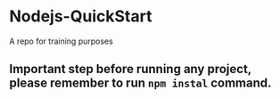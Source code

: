 # Nodejs-QuickStart
 A repo for training purposes

## Important step before running any project, please remember to run `npm instal` command.
